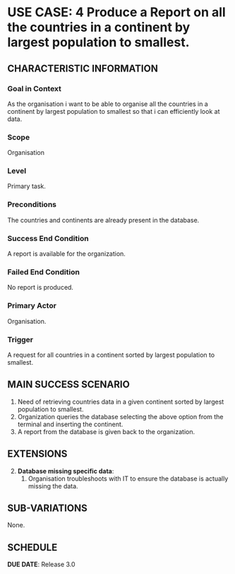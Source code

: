 # USE CASE: 4 Produce a Report on all the countries in a continent by largest population to smallest.

## CHARACTERISTIC INFORMATION

### Goal in Context

As the organisation i want to be able to organise all the countries in a continent by largest population to smallest so that i can efficiently look at data.

### Scope

Organisation

### Level

Primary task.

### Preconditions

The countries and continents are already present in the database.

### Success End Condition

A report is available for the organization.

### Failed End Condition

No report is produced.

### Primary Actor

Organisation.

### Trigger

A request for all countries in a continent sorted by largest population to smallest.

## MAIN SUCCESS SCENARIO

1. Need of retrieving countries data in a given continent sorted by largest population to smallest.
2. Organization queries the database selecting the above option from the terminal and inserting the continent.
3. A report from the database is given back to the organization.

## EXTENSIONS

2. **Database missing specific data**:
    1. Organisation troubleshoots with IT to ensure the database is actually missing the data. 
## SUB-VARIATIONS

None.

## SCHEDULE

**DUE DATE**: Release 3.0